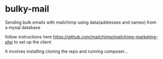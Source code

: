 # bulky-mail
Sending bulk emails with mailchimp using data(addresses and names) from a mysql database

follow instructions here https://github.com/mailchimp/mailchimp-marketing-php to 
set up the client<br>

It involves installing cloning the repo and running composer...
